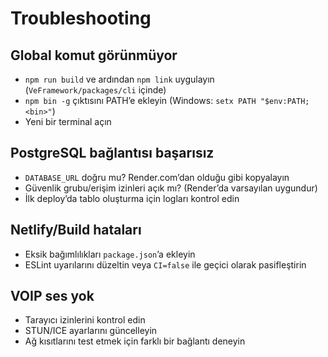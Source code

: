 # Troubleshooting

## Global komut görünmüyor
- `npm run build` ve ardından `npm link` uygulayın (`VeFramework/packages/cli` içinde)
- `npm bin -g` çıktısını PATH’e ekleyin (Windows: `setx PATH "$env:PATH;<bin>"`)
- Yeni bir terminal açın

## PostgreSQL bağlantısı başarısız
- `DATABASE_URL` doğru mu? Render.com’dan olduğu gibi kopyalayın
- Güvenlik grubu/erişim izinleri açık mı? (Render’da varsayılan uygundur)
- İlk deploy’da tablo oluşturma için logları kontrol edin

## Netlify/Build hataları
- Eksik bağımlılıkları `package.json`’a ekleyin
- ESLint uyarılarını düzeltin veya `CI=false` ile geçici olarak pasifleştirin

## VOIP ses yok
- Tarayıcı izinlerini kontrol edin
- STUN/ICE ayarlarını güncelleyin
- Ağ kısıtlarını test etmek için farklı bir bağlantı deneyin
